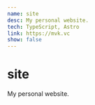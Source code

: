 ```yaml
---
name: site
desc: My personal website.
tech: TypeScript, Astro
link: https://mvk.vc
show: false
---
```


# site

My personal website.
